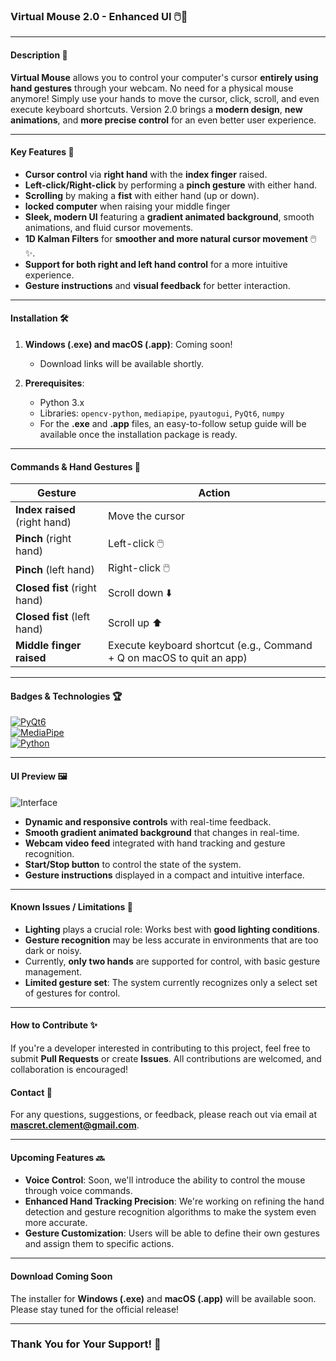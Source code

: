 ### **Virtual Mouse 2.0 - Enhanced UI** 🖱️🤖

---

#### **Description 🚀**

**Virtual Mouse** allows you to control your computer's cursor **entirely using hand gestures** through your webcam. No need for a physical mouse anymore! Simply use your hands to move the cursor, click, scroll, and even execute keyboard shortcuts. Version 2.0 brings a **modern design**, **new animations**, and **more precise control** for an even better user experience.

---

#### **Key Features 🌟**

- **Cursor control** via **right hand** with the **index finger** raised.
- **Left-click/Right-click** by performing a **pinch gesture** with either hand.
- **Scrolling** by making a **fist** with either hand (up or down).
- **locked computer** when raising your middle finger 
- **Sleek, modern UI** featuring a **gradient animated background**, smooth animations, and fluid cursor movements.
- **1D Kalman Filters** for **smoother and more natural cursor movement** 🖱️✨.
- **Support for both right and left hand control** for a more intuitive experience.
- **Gesture instructions** and **visual feedback** for better interaction.

---

#### **Installation 🛠️**

1. **Windows (.exe) and macOS (.app)**: Coming soon!
   - Download links will be available shortly.

2. **Prerequisites**:
   - Python 3.x
   - Libraries: `opencv-python`, `mediapipe`, `pyautogui`, `PyQt6`, `numpy`
   - For the **.exe** and **.app** files, an easy-to-follow setup guide will be available once the installation package is ready.

---

#### **Commands & Hand Gestures 👐**

| **Gesture**                           | **Action**                                  |
|---------------------------------------|---------------------------------------------|
| **Index raised** (right hand)         | Move the cursor                            |
| **Pinch** (right hand)                | Left-click 🖱️                              |
| **Pinch** (left hand)                 | Right-click 🖱️                             |
| **Closed fist** (right hand)          | Scroll down ⬇️                             |
| **Closed fist** (left hand)           | Scroll up ⬆️                               |
| **Middle finger raised**              | Execute keyboard shortcut (e.g., Command + Q on macOS to quit an app) |

---

#### **Badges & Technologies 🏆**

[![PyQt6](https://img.shields.io/badge/Framework-PyQt6-blue)](https://www.riverbankcomputing.com/software/pyqt/intro)  
[![MediaPipe](https://img.shields.io/badge/Framework-MediaPipe-lightgreen)](https://mediapipe.dev/)  
[![Python](https://img.shields.io/badge/Python-3.8%2B-blue)](https://www.python.org/)

---

#### **UI Preview 🖼️**

![Interface](path/to/screenshot.png)

- **Dynamic and responsive controls** with real-time feedback.
- **Smooth gradient animated background** that changes in real-time.
- **Webcam video feed** integrated with hand tracking and gesture recognition.
- **Start/Stop button** to control the state of the system.
- **Gesture instructions** displayed in a compact and intuitive interface.

---

#### **Known Issues / Limitations 🚨**

- **Lighting** plays a crucial role: Works best with **good lighting conditions**.
- **Gesture recognition** may be less accurate in environments that are too dark or noisy.
- Currently, **only two hands** are supported for control, with basic gesture management.
- **Limited gesture set**: The system currently recognizes only a select set of gestures for control.

---

#### **How to Contribute ✨**

If you're a developer interested in contributing to this project, feel free to submit **Pull Requests** or create **Issues**. All contributions are welcomed, and collaboration is encouraged!

#### **Contact 📧**

For any questions, suggestions, or feedback, please reach out via email at **mascret.clement@gmail.com**.

---

#### **Upcoming Features 🔜**

- **Voice Control**: Soon, we'll introduce the ability to control the mouse through voice commands.
- **Enhanced Hand Tracking Precision**: We're working on refining the hand detection and gesture recognition algorithms to make the system even more accurate.
- **Gesture Customization**: Users will be able to define their own gestures and assign them to specific actions.

---

#### **Download Coming Soon**

The installer for **Windows (.exe)** and **macOS (.app)** will be available soon. Please stay tuned for the official release!

---

### **Thank You for Your Support! 💙**
